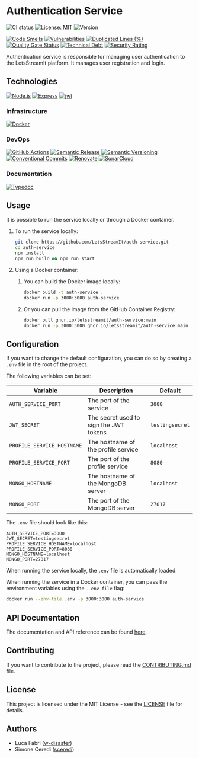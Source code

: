 # Authentication Service

![CI status](https://github.com/letsstreamit/auth-service/actions/workflows/dispatcher.yml/badge.svg)
[![License: MIT](https://img.shields.io/badge/License-MIT-yellow.svg)](https://opensource.org/licenses/MIT)
![Version](https://img.shields.io/github/v/release/letsstreamit/auth-service?style=plastic)

[![Code Smells](https://sonarcloud.io/api/project_badges/measure?project=LetsStreamIt_auth-service&metric=code_smells)](https://sonarcloud.io/summary/new_code?id=LetsStreamIt_auth-service)
[![Vulnerabilities](https://sonarcloud.io/api/project_badges/measure?project=LetsStreamIt_auth-service&metric=vulnerabilities)](https://sonarcloud.io/summary/new_code?id=LetsStreamIt_auth-service)
[![Duplicated Lines (%)](https://sonarcloud.io/api/project_badges/measure?project=LetsStreamIt_auth-service&metric=duplicated_lines_density)](https://sonarcloud.io/summary/new_code?id=LetsStreamIt_auth-service)
[![Quality Gate Status](https://sonarcloud.io/api/project_badges/measure?project=LetsStreamIt_auth-service&metric=alert_status)](https://sonarcloud.io/summary/new_code?id=LetsStreamIt_auth-service)
[![Technical Debt](https://sonarcloud.io/api/project_badges/measure?project=LetsStreamIt_auth-service&metric=sqale_index)](https://sonarcloud.io/summary/new_code?id=LetsStreamIt_auth-service)
[![Security Rating](https://sonarcloud.io/api/project_badges/measure?project=LetsStreamIt_auth-service&metric=security_rating)](https://sonarcloud.io/summary/new_code?id=LetsStreamIt_auth-service)

Authentication service is responsible for managing user authentication to the LetsStreamIt platform.
It manages user registration and login.

## Technologies

[![Node.js](https://img.shields.io/badge/Node.js-339933?style=for-the-badge&logo=nodedotjs&logoColor=white)](https://nodejs.org/en/)
[![Express](https://img.shields.io/badge/Express-000000?style=for-the-badge&logo=express&logoColor=white)](https://expressjs.com/)
[![jwt](https://img.shields.io/badge/jwt-D63AFF?style=for-the-badge&logo=jsonwebtokens&logoColor=white)](https://expressjs.com/)

### Infrastructure

[![Docker](https://img.shields.io/badge/Docker-2496ED?style=for-the-badge&logo=docker&logoColor=white)](https://docker.com)

### DevOps

[![GitHub Actions](https://img.shields.io/badge/GitHub_Actions-2088FF?style=for-the-badge&logo=github-actions&logoColor=white)](https://github.com/features/actions)
[![Semantic Release](https://img.shields.io/badge/Semantic_Release-494949?style=for-the-badge&logo=semantic-release&logoColor=white)](https://semantic-release.gitbook.io/)
[![Semantic Versioning](https://img.shields.io/badge/Semantic_Versioning-333333?style=for-the-badge&logo=semver&logoColor=white)](https://semver.org/)
[![Conventional Commits](https://img.shields.io/badge/Conventional_Commits-FE5196?style=for-the-badge&logo=conventionalcommits&logoColor=white)](https://www.conventionalcommits.org/en/v1.0.0/)
[![Renovate](https://img.shields.io/badge/RenovateBot-1A1F6C?style=for-the-badge&logo=renovate&logoColor=white)](https://renovatebot.com/)
[![SonarCloud](https://img.shields.io/badge/SonarCloud-F3702A?style=for-the-badge&logo=sonarcloud&logoColor=white)](https://sonarcloud.io/)

### Documentation

[![Typedoc](https://img.shields.io/badge/Typedoc-2ECE53?style=for-the-badge&logo=readthedocs&logoColor=white)](https://typedoc.org/)

## Usage

It is possible to run the service locally or through a Docker container.

1. To run the service locally:

   ```bash
   git clone https://github.com/LetsStreamIt/auth-service.git
   cd auth-service
   npm install
   npm run build && npm run start
   ```

2. Using a Docker container:

   1. You can build the Docker image locally:

      ```bash
      docker build -t auth-service .
      docker run -p 3000:3000 auth-service
      ```

   2. Or you can pull the image from the GitHub Container Registry:

      ```bash
      docker pull ghcr.io/letsstreamit/auth-service:main
      docker run -p 3000:3000 ghcr.io/letsstreamit/auth-service:main
      ```

## Configuration

If you want to change the default configuration, you can do so by creating a `.env` file in the root of the project.

The following variables can be set:

| Variable                   | Description                            | Default         |
| -------------------------- | -------------------------------------- | --------------- |
| `AUTH_SERVICE_PORT`        | The port of the service                | `3000`          |
| `JWT_SECRET`               | The secret used to sign the JWT tokens | `testingsecret` |
| `PROFILE_SERVICE_HOSTNAME` | The hostname of the profile service    | `localhost`     |
| `PROFILE_SERVICE_PORT`     | The port of the profile service        | `8080`          |
| `MONGO_HOSTNAME`           | The hostname of the MongoDB server     | `localhost`     |
| `MONGO_PORT`               | The port of the MongoDB server         | `27017`         |

The `.env` file should look like this:

```env
AUTH_SERVICE_PORT=3000
JWT_SECRET=testingsecret
PROFILE_SERVICE_HOSTNAME=localhost
PROFILE_SERVICE_PORT=8080
MONGO_HOSTNAME=localhost
MONGO_PORT=27017
```

When running the service locally, the `.env` file is automatically loaded.

When running the service in a Docker container, you can pass the environment variables using the `--env-file` flag:

```bash
docker run --env-file .env -p 3000:3000 auth-service
```

## API Documentation

The documentation and API reference can be found [here](https://letsstreamit.github.io/auth-service/).

## Contributing

If you want to contribute to the project, please read the [CONTRIBUTING.md](CONTRIBUTING.md) file.

## License

This project is licensed under the MIT License - see the [LICENSE](LICENSE) file for details.

## Authors

- Luca Fabri ([w-disaster](https://github.com/w-disaster))
- Simone Ceredi ([sceredi](https://github.com/sceredi))

